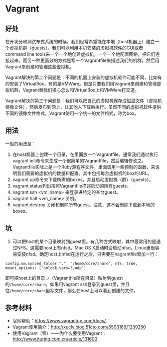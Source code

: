 # Vagrant

## 好处

在开发分和测试布式系统的时候，我们经常希望能在本地（host机器上）建立一个虚拟机群（guests）。我们可以利用本机安装的虚拟机软件的GUI或者command line tools来一个一个地创建虚拟机，一个一个地配置网络，把它们连接起来。而另一种更高效的方式是写一个Vagrantfile来描述我们的机群，然后用Vagrant来创建和管理这些虚拟机。

Vagrant解决的第二个问题是：不同的机器上安装的虚拟机软件可能不同，比如有的安装了VirtualBox，有的是VMWare。但是只要我们用Vagrant来创建和管理虚拟机群，Vagrant替我们操心怎么和VirtualBox上和VMWare打交道。

Vagrant解决的第三个问题是：我们可以把自己的虚拟机保存成磁盘文件（虚拟机镜像文件），然后发布到网上，让其他人下载后执行。虽然不同的虚拟机软件提供不同的镜像文件格式，Vagrant使用一个统一的文件格式，称为box。

## 用法

一般的用法是：

1. 在host机器上创建一个目录，在里面放一个Vagrantfile。通常我们通过执行vagrant init命令来生成一个很简单的Vagrantfile，然后编辑修改之。Vagrantfile实际上是一个Ruby源程序文件，里面调用一些预制的函数，来说明我们需要的虚拟机的数量和配置。其中包括每台虚拟机的box的URL。
1. vagrant up命令来下载所需的boxes，并且启动虚拟机（群）（guests）。
1. vagrant status列出按照Vagrantfile描述启动的所有guests。
1. vagrant ssh <vm_name> 来登录进特定的某台guest。
1. vagrant halt <vm_name> 关机。
1. vagrant destroy 关闭和删除所有guest。注意，这不会删除下载到本地的boxes。

## 坑

1. 可以把host的某个目录映射到guest里。有几种方式映射，其中最常用的是通过NFS。这需要host上有nfsd。Mac OS X启动时会启动nfsd。Linux里很容易安装nfsd。确定host上nfsd在运行之后，只需要在Vagrantfile里加一行：

```
config.vm.synced_folder ".", "/home/core/share", nfs: true, mount_options: ['nolock,vers=3,udp']
```

即可把host上的目录`./`（Vagrantfile所在目录）映射到guest的`/home/core/share`。如果用vagrant ssh登录到guest里，并且往`/home/core/share`里写文件，那么在host上可以看到创建的文件。

## 参考材料

* 官网帮助：https://www.vagrantup.com/docs/
* Vagrant使用简介：http://xuclv.blog.51cto.com/5503169/1239250
* 使用Vagrant（零）——为什么要使用Vagrant：http://www.ituring.com.cn/article/131600
